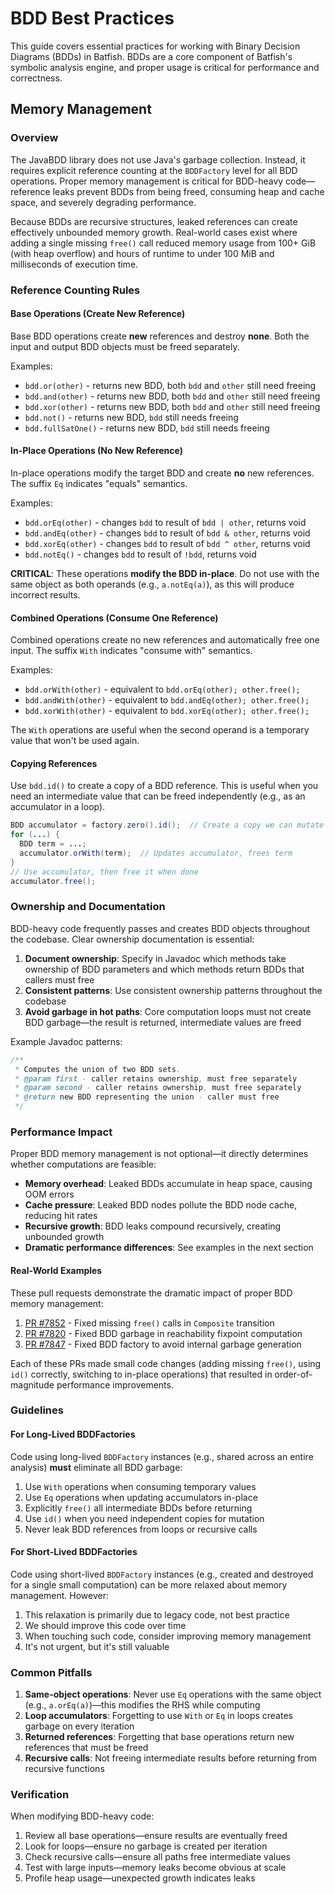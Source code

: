 # BDD Best Practices

This guide covers essential practices for working with Binary Decision Diagrams (BDDs) in Batfish. BDDs are a core component of Batfish's symbolic analysis engine, and proper usage is critical for performance and correctness.

## Memory Management

### Overview

The JavaBDD library does not use Java's garbage collection. Instead, it requires explicit reference counting at the `BDDFactory` level for all BDD operations. Proper memory management is critical for BDD-heavy code—reference leaks prevent BDDs from being freed, consuming heap and cache space, and severely degrading performance.

Because BDDs are recursive structures, leaked references can create effectively unbounded memory growth. Real-world cases exist where adding a single missing `free()` call reduced memory usage from 100+ GiB (with heap overflow) and hours of runtime to under 100 MiB and milliseconds of execution time.

### Reference Counting Rules

#### Base Operations (Create New Reference)

Base BDD operations create **new** references and destroy **none**. Both the input and output BDD objects must be freed separately.

Examples:
- `bdd.or(other)` - returns new BDD, both `bdd` and `other` still need freeing
- `bdd.and(other)` - returns new BDD, both `bdd` and `other` still need freeing
- `bdd.xor(other)` - returns new BDD, both `bdd` and `other` still need freeing
- `bdd.not()` - returns new BDD, `bdd` still needs freeing
- `bdd.fullSatOne()` - returns new BDD, `bdd` still needs freeing

#### In-Place Operations (No New Reference)

In-place operations modify the target BDD and create **no** new references. The suffix `Eq` indicates "equals" semantics.

Examples:
- `bdd.orEq(other)` - changes `bdd` to result of `bdd | other`, returns void
- `bdd.andEq(other)` - changes `bdd` to result of `bdd & other`, returns void
- `bdd.xorEq(other)` - changes `bdd` to result of `bdd ^ other`, returns void
- `bdd.notEq()` - changes `bdd` to result of `!bdd`, returns void

**CRITICAL**: These operations **modify the BDD in-place**. Do not use with the same object as both operands (e.g., `a.notEq(a)`), as this will produce incorrect results.

#### Combined Operations (Consume One Reference)

Combined operations create no new references and automatically free one input. The suffix `With` indicates "consume with" semantics.

Examples:
- `bdd.orWith(other)` - equivalent to `bdd.orEq(other); other.free();`
- `bdd.andWith(other)` - equivalent to `bdd.andEq(other); other.free();`
- `bdd.xorWith(other)` - equivalent to `bdd.xorEq(other); other.free();`

The `With` operations are useful when the second operand is a temporary value that won't be used again.

#### Copying References

Use `bdd.id()` to create a copy of a BDD reference. This is useful when you need an intermediate value that can be freed independently (e.g., as an accumulator in a loop).

```java
BDD accumulator = factory.zero().id();  // Create a copy we can mutate
for (...) {
  BDD term = ...;
  accumulator.orWith(term);  // Updates accumulator, frees term
}
// Use accumulator, then free it when done
accumulator.free();
```

### Ownership and Documentation

BDD-heavy code frequently passes and creates BDD objects throughout the codebase. Clear ownership documentation is essential:

1. **Document ownership**: Specify in Javadoc which methods take ownership of BDD parameters and which methods return BDDs that callers must free
2. **Consistent patterns**: Use consistent ownership patterns throughout the codebase
3. **Avoid garbage in hot paths**: Core computation loops must not create BDD garbage—the result is returned, intermediate values are freed

Example Javadoc patterns:
```java
/**
 * Computes the union of two BDD sets.
 * @param first - caller retains ownership, must free separately
 * @param second - caller retains ownership, must free separately
 * @return new BDD representing the union - caller must free
 */
```

### Performance Impact

Proper BDD memory management is not optional—it directly determines whether computations are feasible:

- **Memory overhead**: Leaked BDDs accumulate in heap space, causing OOM errors
- **Cache pressure**: Leaked BDD nodes pollute the BDD node cache, reducing hit rates
- **Recursive growth**: BDD leaks compound recursively, creating unbounded growth
- **Dramatic performance differences**: See examples in the next section

#### Real-World Examples

These pull requests demonstrate the dramatic impact of proper BDD memory management:

1. [PR #7852](https://github.com/batfish/batfish/pull/7852) - Fixed missing `free()` calls in `Composite` transition
2. [PR #7820](https://github.com/batfish/batfish/pull/7820) - Fixed BDD garbage in reachability fixpoint computation
3. [PR #7847](https://github.com/batfish/batfish/pull/7847) - Fixed BDD factory to avoid internal garbage generation

Each of these PRs made small code changes (adding missing `free()`, using `id()` correctly, switching to in-place operations) that resulted in order-of-magnitude performance improvements.

### Guidelines

#### For Long-Lived BDDFactories

Code using long-lived `BDDFactory` instances (e.g., shared across an entire analysis) **must** eliminate all BDD garbage:

1. Use `With` operations when consuming temporary values
2. Use `Eq` operations when updating accumulators in-place
3. Explicitly `free()` all intermediate BDDs before returning
4. Use `id()` when you need independent copies for mutation
5. Never leak BDD references from loops or recursive calls

#### For Short-Lived BDDFactories

Code using short-lived `BDDFactory` instances (e.g., created and destroyed for a single small computation) can be more relaxed about memory management. However:

1. This relaxation is primarily due to legacy code, not best practice
2. We should improve this code over time
3. When touching such code, consider improving memory management
4. It's not urgent, but it's still valuable

### Common Pitfalls

1. **Same-object operations**: Never use `Eq` operations with the same object (e.g., `a.orEq(a)`)—this modifies the RHS while computing
2. **Loop accumulators**: Forgetting to use `With` or `Eq` in loops creates garbage on every iteration
3. **Returned references**: Forgetting that base operations return new references that must be freed
4. **Recursive calls**: Not freeing intermediate results before returning from recursive functions

### Verification

When modifying BDD-heavy code:

1. Review all base operations—ensure results are eventually freed
2. Look for loops—ensure no garbage is created per iteration
3. Check recursive calls—ensure all paths free intermediate values
4. Test with large inputs—memory leaks become obvious at scale
5. Profile heap usage—unexpected growth indicates leaks
